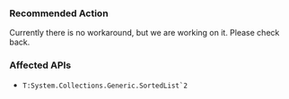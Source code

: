 ### Recommended Action
Currently there is no workaround, but we are working on it. Please check back.

### Affected APIs
* ``T:System.Collections.Generic.SortedList`2``
